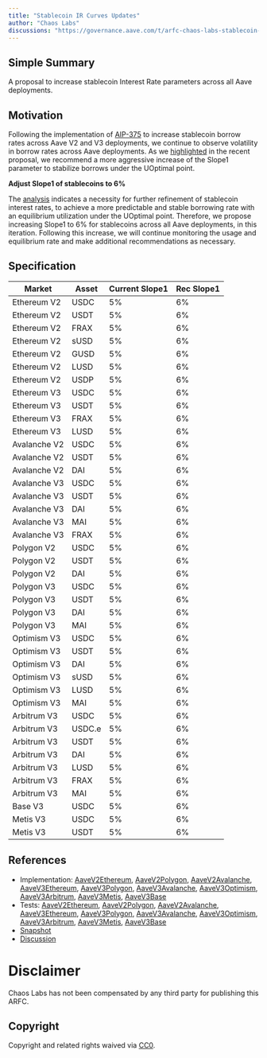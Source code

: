 ```yaml
---
title: "Stablecoin IR Curves Updates"
author: "Chaos Labs"
discussions: "https://governance.aave.com/t/arfc-chaos-labs-stablecoin-ir-curves-updates/15838"
---
```


## Simple Summary

A proposal to increase stablecoin Interest Rate parameters across all Aave deployments.

## Motivation

Following the implementation of [AIP-375](https://app.aave.com/governance/proposal/375/) to increase stablecoin borrow rates across Aave V2 and V3 deployments, we continue to observe volatility in borrow rates across Aave deployments. As we [highlighted](https://governance.aave.com/t/arfc-increase-optimal-borrow-rates-for-ethereum-stablecoin-markets/15096/3) in the recent proposal, we recommend a more aggressive increase of the Slope1 parameter to stabilize borrows under the UOptimal point.

**Adjust Slope1 of stablecoins to 6%**

The [analysis](https://governance.aave.com/t/arfc-chaos-labs-stablecoin-ir-curves-updates/15838) indicates a necessity for further refinement of stablecoin interest rates, to achieve a more predictable and stable borrowing rate with an equilibrium utilization under the UOptimal point.
Therefore, we propose increasing Slope1 to 6% for stablecoins across all Aave deployments, in this iteration. Following this increase, we will continue monitoring the usage and equilibrium rate and make additional recommendations as necessary.

## Specification

| Market       | Asset  | Current Slope1 | Rec Slope1 |
| ------------ | ------ | -------------- | ---------- |
| Ethereum V2  | USDC   | 5%             | 6%         |
| Ethereum V2  | USDT   | 5%             | 6%         |
| Ethereum V2  | FRAX   | 5%             | 6%         |
| Ethereum V2  | sUSD   | 5%             | 6%         |
| Ethereum V2  | GUSD   | 5%             | 6%         |
| Ethereum V2  | LUSD   | 5%             | 6%         |
| Ethereum V2  | USDP   | 5%             | 6%         |
| Ethereum V3  | USDC   | 5%             | 6%         |
| Ethereum V3  | USDT   | 5%             | 6%         |
| Ethereum V3  | FRAX   | 5%             | 6%         |
| Ethereum V3  | LUSD   | 5%             | 6%         |
| Avalanche V2 | USDC   | 5%             | 6%         |
| Avalanche V2 | USDT   | 5%             | 6%         |
| Avalanche V2 | DAI    | 5%             | 6%         |
| Avalanche V3 | USDC   | 5%             | 6%         |
| Avalanche V3 | USDT   | 5%             | 6%         |
| Avalanche V3 | DAI    | 5%             | 6%         |
| Avalanche V3 | MAI    | 5%             | 6%         |
| Avalanche V3 | FRAX   | 5%             | 6%         |
| Polygon V2   | USDC   | 5%             | 6%         |
| Polygon V2   | USDT   | 5%             | 6%         |
| Polygon V2   | DAI    | 5%             | 6%         |
| Polygon V3   | USDC   | 5%             | 6%         |
| Polygon V3   | USDT   | 5%             | 6%         |
| Polygon V3   | DAI    | 5%             | 6%         |
| Polygon V3   | MAI    | 5%             | 6%         |
| Optimism V3  | USDC   | 5%             | 6%         |
| Optimism V3  | USDT   | 5%             | 6%         |
| Optimism V3  | DAI    | 5%             | 6%         |
| Optimism V3  | sUSD   | 5%             | 6%         |
| Optimism V3  | LUSD   | 5%             | 6%         |
| Optimism V3  | MAI    | 5%             | 6%         |
| Arbitrum V3  | USDC   | 5%             | 6%         |
| Arbitrum V3  | USDC.e | 5%             | 6%         |
| Arbitrum V3  | USDT   | 5%             | 6%         |
| Arbitrum V3  | DAI    | 5%             | 6%         |
| Arbitrum V3  | LUSD   | 5%             | 6%         |
| Arbitrum V3  | FRAX   | 5%             | 6%         |
| Arbitrum V3  | MAI    | 5%             | 6%         |
| Base V3      | USDC   | 5%             | 6%         |
| Metis V3     | USDC   | 5%             | 6%         |
| Metis V3     | USDT   | 5%             | 6%         |

## References

- Implementation: [AaveV2Ethereum](https://github.com/bgd-labs/aave-proposals-v3/blob/main/src/20231221_Multi_StablecoinIRCurvesUpdates/AaveV2Ethereum_StablecoinIRCurvesUpdates_20231221.sol), [AaveV2Polygon](https://github.com/bgd-labs/aave-proposals-v3/blob/main/src/20231221_Multi_StablecoinIRCurvesUpdates/AaveV2Polygon_StablecoinIRCurvesUpdates_20231221.sol), [AaveV2Avalanche](https://github.com/bgd-labs/aave-proposals-v3/blob/main/src/20231221_Multi_StablecoinIRCurvesUpdates/AaveV2Avalanche_StablecoinIRCurvesUpdates_20231221.sol), [AaveV3Ethereum](https://github.com/bgd-labs/aave-proposals-v3/blob/main/src/20231221_Multi_StablecoinIRCurvesUpdates/AaveV3Ethereum_StablecoinIRCurvesUpdates_20231221.sol), [AaveV3Polygon](https://github.com/bgd-labs/aave-proposals-v3/blob/main/src/20231221_Multi_StablecoinIRCurvesUpdates/AaveV3Polygon_StablecoinIRCurvesUpdates_20231221.sol), [AaveV3Avalanche](https://github.com/bgd-labs/aave-proposals-v3/blob/main/src/20231221_Multi_StablecoinIRCurvesUpdates/AaveV3Avalanche_StablecoinIRCurvesUpdates_20231221.sol), [AaveV3Optimism](https://github.com/bgd-labs/aave-proposals-v3/blob/main/src/20231221_Multi_StablecoinIRCurvesUpdates/AaveV3Optimism_StablecoinIRCurvesUpdates_20231221.sol), [AaveV3Arbitrum](https://github.com/bgd-labs/aave-proposals-v3/blob/main/src/20231221_Multi_StablecoinIRCurvesUpdates/AaveV3Arbitrum_StablecoinIRCurvesUpdates_20231221.sol), [AaveV3Metis](https://github.com/bgd-labs/aave-proposals-v3/blob/main/src/20231221_Multi_StablecoinIRCurvesUpdates/AaveV3Metis_StablecoinIRCurvesUpdates_20231221.sol), [AaveV3Base](https://github.com/bgd-labs/aave-proposals-v3/blob/main/src/20231221_Multi_StablecoinIRCurvesUpdates/AaveV3Base_StablecoinIRCurvesUpdates_20231221.sol)
- Tests: [AaveV2Ethereum](https://github.com/bgd-labs/aave-proposals-v3/blob/main/src/20231221_Multi_StablecoinIRCurvesUpdates/AaveV2Ethereum_StablecoinIRCurvesUpdates_20231221.t.sol), [AaveV2Polygon](https://github.com/bgd-labs/aave-proposals-v3/blob/main/src/20231221_Multi_StablecoinIRCurvesUpdates/AaveV2Polygon_StablecoinIRCurvesUpdates_20231221.t.sol), [AaveV2Avalanche](https://github.com/bgd-labs/aave-proposals-v3/blob/main/src/20231221_Multi_StablecoinIRCurvesUpdates/AaveV2Avalanche_StablecoinIRCurvesUpdates_20231221.t.sol), [AaveV3Ethereum](https://github.com/bgd-labs/aave-proposals-v3/blob/main/src/20231221_Multi_StablecoinIRCurvesUpdates/AaveV3Ethereum_StablecoinIRCurvesUpdates_20231221.t.sol), [AaveV3Polygon](https://github.com/bgd-labs/aave-proposals-v3/blob/main/src/20231221_Multi_StablecoinIRCurvesUpdates/AaveV3Polygon_StablecoinIRCurvesUpdates_20231221.t.sol), [AaveV3Avalanche](https://github.com/bgd-labs/aave-proposals-v3/blob/main/src/20231221_Multi_StablecoinIRCurvesUpdates/AaveV3Avalanche_StablecoinIRCurvesUpdates_20231221.t.sol), [AaveV3Optimism](https://github.com/bgd-labs/aave-proposals-v3/blob/main/src/20231221_Multi_StablecoinIRCurvesUpdates/AaveV3Optimism_StablecoinIRCurvesUpdates_20231221.t.sol), [AaveV3Arbitrum](https://github.com/bgd-labs/aave-proposals-v3/blob/main/src/20231221_Multi_StablecoinIRCurvesUpdates/AaveV3Arbitrum_StablecoinIRCurvesUpdates_20231221.t.sol), [AaveV3Metis](https://github.com/bgd-labs/aave-proposals-v3/blob/main/src/20231221_Multi_StablecoinIRCurvesUpdates/AaveV3Metis_StablecoinIRCurvesUpdates_20231221.t.sol), [AaveV3Base](https://github.com/bgd-labs/aave-proposals-v3/blob/main/src/20231221_Multi_StablecoinIRCurvesUpdates/AaveV3Base_StablecoinIRCurvesUpdates_20231221.t.sol)
- [Snapshot](https://snapshot.org/#/aave.eth/proposal/0x7c158085e4aa7de3a337d0a84a31eed65a7f7f9e3dce45ec90205b448e6f7ab9)
- [Discussion](https://governance.aave.com/t/arfc-chaos-labs-stablecoin-ir-curves-updates/15838)

# Disclaimer

Chaos Labs has not been compensated by any third party for publishing this ARFC.

## Copyright

Copyright and related rights waived via [CC0](https://creativecommons.org/publicdomain/zero/1.0/).
